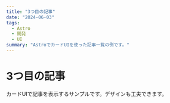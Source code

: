 ```yaml
---
title: "3つ目の記事"
date: "2024-06-03"
tags:
  - Astro
  - 開発
  - UI
summary: "AstroでカードUIを使った記事一覧の例です。"
---
```


# 3つ目の記事

カードUIで記事を表示するサンプルです。デザインも工夫できます。 